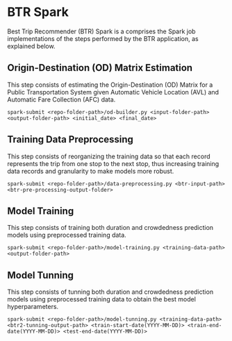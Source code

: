 # BTR Spark

Best Trip Recommender (BTR) Spark is a comprises the Spark job implementations of the steps performed by the BTR application, as explained below.

## Origin-Destination (OD) Matrix Estimation

This step consists of estimating the Origin-Destination (OD) Matrix for a Public Transportation System given Automatic Vehicle Location (AVL) and Automatic Fare Collection (AFC) data.

```
spark-submit <repo-folder-path>/od-builder.py <input-folder-path> <output-folder-path> <initial_date> <final_date>
```

## Training Data Preprocessing

This step consists of reorganizing the training data so that each record represents the trip from one stop to the next stop, thus increasing training data records and granularity to make models more robust. 

```
spark-submit <repo-folder-path>/data-preprocessing.py <btr-input-path> <btr-pre-processing-output-folder>
```

## Model Training

This step consists of training both duration and crowdedness prediction models using preprocessed training data. 

```
spark-submit <repo-folder-path>/model-training.py <training-data-path> <output-folder-path>
```

## Model Tunning

This step consists of tunning both duration and crowdedness prediction models using preprocessed training data to obtain the best model hyperparameters. 

```
spark-submit <repo-folder-path>/model-tunning.py <training-data-path> <btr2-tunning-output-path> <train-start-date(YYYY-MM-DD)> <train-end-date(YYYY-MM-DD)> <test-end-date(YYYY-MM-DD)>
```
